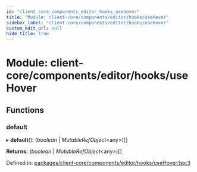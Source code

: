 ```yaml
---
id: "client_core_components_editor_hooks_usehover"
title: "Module: client-core/components/editor/hooks/useHover"
sidebar_label: "client-core/components/editor/hooks/useHover"
custom_edit_url: null
hide_title: true
---
```


# Module: client-core/components/editor/hooks/useHover

## Functions

### default

▸ **default**(): (*boolean* \| *MutableRefObject*<any\>)[]

**Returns:** (*boolean* \| *MutableRefObject*<any\>)[]

Defined in: [packages/client-core/components/editor/hooks/useHover.tsx:3](https://github.com/xr3ngine/xr3ngine/blob/5a0f83ed8/packages/client-core/components/editor/hooks/useHover.tsx#L3)
